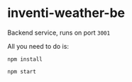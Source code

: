 # inventi-weather-be

Backend service, runs on port `3001`

All you need to do is: 

```
npm install
```

```
npm start
```